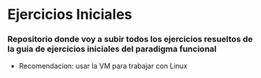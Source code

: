 # Ejercicios Iniciales

### Repositorio donde voy a subir todos los ejercicios resueltos de la guia de ejercicios iniciales del paradigma funcional
- Recomendacion: usar la VM para trabajar con Linux
